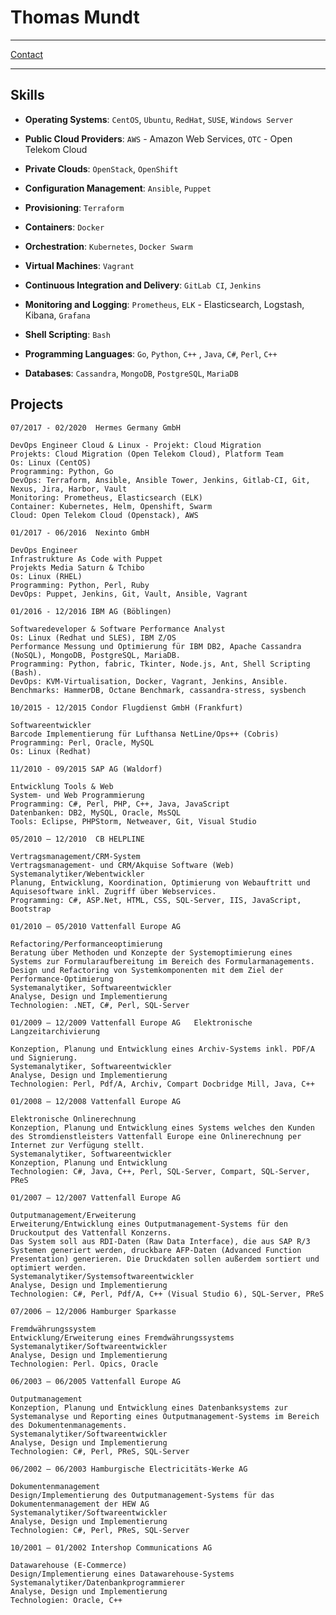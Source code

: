 Thomas Mundt
============

-----------------------------------------------

[Contact][moi_contact]

-----------------------------------------------



Skills
------

- **Operating Systems**: `CentOS`, `Ubuntu`, `RedHat`, `SUSE`, `Windows Server`

- **Public Cloud Providers**: `AWS` - Amazon Web Services, `OTC` - Open Telekom Cloud

- **Private Clouds**: `OpenStack`, `OpenShift`

- **Configuration Management**: `Ansible`, `Puppet`

- **Provisioning**: `Terraform`

- **Containers**: `Docker`

- **Orchestration**: `Kubernetes`, `Docker Swarm`

- **Virtual Machines**: `Vagrant`

- **Continuous Integration and Delivery**: `GitLab CI`, `Jenkins`

- **Monitoring and Logging**: `Prometheus`, `ELK` - Elasticsearch, Logstash, Kibana, `Grafana`

- **Shell Scripting**: `Bash`

- **Programming Languages**: `Go`, `Python`, `C++` , `Java`, `C#`, `Perl`, `C++`

- **Databases**: `Cassandra`, `MongoDB`, `PostgreSQL`, `MariaDB`




Projects
--------


```
07/2017 - 02/2020  Hermes Germany GmbH

DevOps Engineer Cloud & Linux - Projekt: Cloud Migration
Projekts: Cloud Migration (Open Telekom Cloud), Platform Team
Os: Linux (CentOS)
Programming: Python, Go
DevOps: Terraform, Ansible, Ansible Tower, Jenkins, Gitlab-CI, Git, Nexus, Jira, Harbor, Vault
Monitoring: Prometheus, Elasticsearch (ELK)
Container: Kubernetes, Helm, Openshift, Swarm
Cloud: Open Telekom Cloud (Openstack), AWS
```

```
01/2017 - 06/2016  Nexinto GmbH

DevOps Engineer
Infrastrukture As Code with Puppet
Projekts Media Saturn & Tchibo
Os: Linux (RHEL)
Programming: Python, Perl, Ruby
DevOps: Puppet, Jenkins, Git, Vault, Ansible, Vagrant
```


```
01/2016 - 12/2016 IBM AG (Böblingen)

Softwaredeveloper & Software Performance Analyst  
Os: Linux (Redhat und SLES), IBM Z/OS
Performance Messung und Optimierung für IBM DB2, Apache Cassandra (NoSQL), MongoDB, PostgreSQL, MariaDB.  
Programming: Python, fabric, Tkinter, Node.js, Ant, Shell Scripting (Bash).  
DevOps: KVM-Virtualisation, Docker, Vagrant, Jenkins, Ansible.  
Benchmarks: HammerDB, Octane Benchmark, cassandra-stress, sysbench
```

```
10/2015 - 12/2015 Condor Flugdienst GmbH (Frankfurt)

Softwareentwickler  
Barcode Implementierung für Lufthansa NetLine/Ops++ (Cobris)  
Programming: Perl, Oracle, MySQL  
Os: Linux (Redhat)
```

```
11/2010 - 09/2015 SAP AG (Waldorf)

Entwicklung Tools & Web  
System- und Web Programmierung   
Programming: C#, Perl, PHP, C++, Java, JavaScript
Datenbanken: DB2, MySQL, Oracle, MsSQL  
Tools: Eclipse, PHPStorm, Netweaver, Git, Visual Studio  
```

```
05/2010 – 12/2010  CB HELPLINE

Vertragsmanagement/CRM-System  
Vertragsmanagement- und CRM/Akquise Software (Web)  
Systemanalytiker/Webentwickler  
Planung, Entwicklung, Koordination, Optimierung von Webauftritt und Aquisesoftware inkl. Zugriff über Webservices.  
Programming: C#, ASP.Net, HTML, CSS, SQL-Server, IIS, JavaScript, Bootstrap
```

```
01/2010 – 05/2010 Vattenfall Europe AG 

Refactoring/Performanceoptimierung  
Beratung über Methoden und Konzepte der Systemoptimierung eines Systems zur Formularaufbereitung im Bereich des Formularmanagements. Design und Refactoring von Systemkomponenten mit dem Ziel der Performance-Optimierung  
Systemanalytiker, Softwareentwickler  
Analyse, Design und Implementierung  
Technologien: .NET, C#, Perl, SQL-Server
```

```
01/2009 – 12/2009 Vattenfall Europe AG   Elektronische Langzeitarchivierung  

Konzeption, Planung und Entwicklung eines Archiv-Systems inkl. PDF/A und Signierung.  
Systemanalytiker, Softwareentwickler  
Analyse, Design und Implementierung  
Technologien: Perl, Pdf/A, Archiv, Compart Docbridge Mill, Java, C++  
```

```
01/2008 – 12/2008 Vattenfall Europe AG

Elektronische Onlinerechnung  
Konzeption, Planung und Entwicklung eines Systems welches den Kunden des Stromdienstleisters Vattenfall Europe eine Onlinerechnung per Internet zur Verfügung stellt.  
Systemanalytiker, Softwareentwickler  
Konzeption, Planung und Entwicklung  
Technologien: C#, Java, C++, Perl, SQL-Server, Compart, SQL-Server, PReS
```

```
01/2007 – 12/2007 Vattenfall Europe AG

Outputmanagement/Erweiterung  
Erweiterung/Entwicklung eines Outputmanagement-Systems für den Druckoutput des Vattenfall Konzerns.  
Das System soll aus RDI-Daten (Raw Data Interface), die aus SAP R/3 Systemen generiert werden, druckbare AFP-Daten (Advanced Function Presentation) generieren. Die Druckdaten sollen außerdem sortiert und optimiert werden.  
Systemanalytiker/Systemsoftwareentwickler  
Analyse, Design und Implementierung  
Technologien: C#, Perl, Pdf/A, C++ (Visual Studio 6), SQL-Server, PReS  
```

```
07/2006 – 12/2006 Hamburger Sparkasse

Fremdwährungssystem  
Entwicklung/Erweiterung eines Fremdwährungssystems  
Systemanalytiker/Softwareentwickler  
Analyse, Design und Implementierung  
Technologien: Perl. Opics, Oracle  
```

```
06/2003 – 06/2005 Vattenfall Europe AG 

Outputmanagement  
Konzeption, Planung und Entwicklung eines Datenbanksystems zur Systemanalyse und Reporting eines Outputmanagement-Systems im Bereich des Dokumentenmanagements.  
Systemanalytiker/Softwareentwickler  
Analyse, Design und Implementierung  
Technologien: C#, Perl, PReS, SQL-Server
```

```
06/2002 – 06/2003 Hamburgische Electricitäts-Werke AG

Dokumentenmanagement  
Design/Implementierung des Outputmanagement-Systems für das Dokumentenmanagement der HEW AG  
Systemanalytiker/Softwareentwickler  
Analyse, Design und Implementierung  
Technologien: C#, Perl, PReS, SQL-Server  
```

```
10/2001 – 01/2002 Intershop Communications AG 

Datawarehouse (E-Commerce)  
Design/Implementierung eines Datawarehouse-Systems  
Systemanalytiker/Datenbankprogrammierer  
Analyse, Design und Implementierung  
Technologien: Oracle, C++  
```


[moi]: https://thomas_mundt@yahoo.de
[moi_contact]: mailto:mundt_thomas@yahoo.de
[join]: https://www.join.de
[eos]: https://www.eos-solutions.com
[tui]: https://www.tui-tech.com/
[diba]: https://www.ing.de/
[hermes]: https://www.hermesworld.com/de/
[ibm]:https://www.ibm.com/de-de/marketing/entwicklung/
